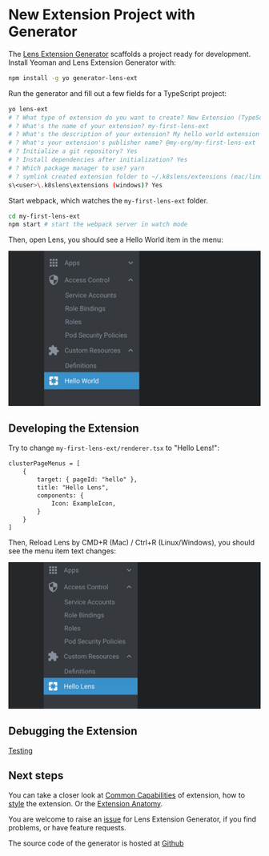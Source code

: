 # New Extension Project with Generator

The [Lens Extension Generator](https://github.com/lensapp/generator-lens-ext) scaffolds a project ready for development. Install Yeoman and Lens Extension Generator with:

```bash
npm install -g yo generator-lens-ext
```

Run the generator and fill out a few fields for a TypeScript project:

```bash
yo lens-ext
# ? What type of extension do you want to create? New Extension (TypeScript)
# ? What's the name of your extension? my-first-lens-ext
# ? What's the description of your extension? My hello world extension
# ? What's your extension's publisher name? @my-org/my-first-lens-ext
# ? Initialize a git repository? Yes
# ? Install dependencies after initialization? Yes
# ? Which package manager to use? yarn
# ? symlink created extension folder to ~/.k8slens/extensions (mac/linux) or :User
s\<user>\.k8slens\extensions (windows)? Yes
```

Start webpack, which watches the `my-first-lens-ext` folder.

```bash
cd my-first-lens-ext
npm start # start the webpack server in watch mode
```

Then, open Lens, you should see a Hello World item in the menu:

![Hello World](images/hello-world.png)

## Developing the Extension

Try to change `my-first-lens-ext/renderer.tsx` to "Hello Lens!":

```tsx
clusterPageMenus = [
    {
        target: { pageId: "hello" },
        title: "Hello Lens",
        components: {
            Icon: ExampleIcon,
        }
    }
]
```

Then, Reload Lens by CMD+R (Mac) / Ctrl+R (Linux/Windows), you should see the menu item text changes:

![Hello World](images/hello-lens.png)

## Debugging the Extension

[Testing](../testing-and-publishing/testing.md)

## Next steps

You can take a closer look at [Common Capabilities](../capabilities/common-capabilities.md) of extension, how to [style](../capabilities/styling.md) the extension. Or the [Extension Anatomy](anatomy.md).

You are welcome to raise an [issue](https://github.com/lensapp/generator-lens-ext/issues) for Lens Extension Generator, if you find problems, or have feature requests.

The source code of the generator is hosted at [Github](https://github.com/lensapp/generator-lens-ext)
